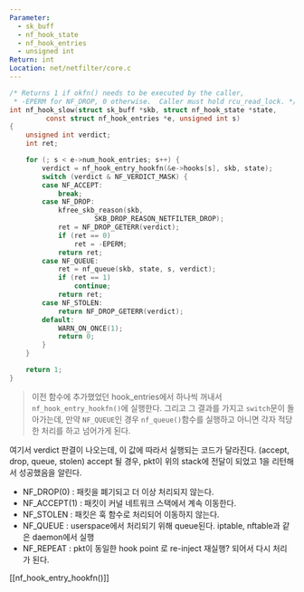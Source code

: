 ```yaml
---
Parameter:
  - sk_buff
  - nf_hook_state
  - nf_hook_entries
  - unsigned int
Return: int
Location: net/netfilter/core.c
---
```

```c
/* Returns 1 if okfn() needs to be executed by the caller,
 * -EPERM for NF_DROP, 0 otherwise.  Caller must hold rcu_read_lock. */
int nf_hook_slow(struct sk_buff *skb, struct nf_hook_state *state,
		 const struct nf_hook_entries *e, unsigned int s)
{
	unsigned int verdict;
	int ret;

	for (; s < e->num_hook_entries; s++) {
		verdict = nf_hook_entry_hookfn(&e->hooks[s], skb, state);
		switch (verdict & NF_VERDICT_MASK) {
		case NF_ACCEPT:
			break;
		case NF_DROP:
			kfree_skb_reason(skb,
					 SKB_DROP_REASON_NETFILTER_DROP);
			ret = NF_DROP_GETERR(verdict);
			if (ret == 0)
				ret = -EPERM;
			return ret;
		case NF_QUEUE:
			ret = nf_queue(skb, state, s, verdict);
			if (ret == 1)
				continue;
			return ret;
		case NF_STOLEN:
			return NF_DROP_GETERR(verdict);
		default:
			WARN_ON_ONCE(1);
			return 0;
		}
	}

	return 1;
}
```

>이전 함수에 추가했었던 hook_entries에서 하나씩 꺼내서 `nf_hook_entry_hookfn()`에 실행한다. 그리고 그 결과를 가지고 `switch`문이 돌아가는데, 만약 `NF_QUEUE`인 경우 `nf_queue()`함수를 실행하고 아니면 각자 적당한 처리를 하고 넘어가게 된다.

여기서 verdict 판결이 나오는데, 이 값에 따라서 실행되는 코드가 달라진다. 
(accept, drop, queue, stolen)
accept 될 경우, pkt이 위의 stack에 전달이 되었고 1을 리턴해서 성공했음을 알린다.
- NF_DROP(0) : 패킷을 폐기되고 더 이상 처리되지 않는다.
- NF_ACCEPT(1) : 패킷이 커널 네트워크 스택에서 계속 이동한다.
- NF_STOLEN : 패킷은 훅 함수로 처리되어 이동하지 않는다.
- NF_QUEUE : userspace에서 처리되기 위해 queue된다. iptable, nftable과 같은 daemon에서 실행
- NF_REPEAT : pkt이 동일한 hook point 로 re-inject 재실행? 되어서 다시 처리가 된다. 

[[nf_hook_entry_hookfn()]]
